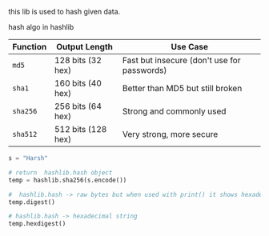 this lib is used to hash given data.

hash algo in hashlib

| Function | Output Length      | Use Case                                    |
| -------- | ------------------ | ------------------------------------------- |
| `md5`    | 128 bits (32 hex)  | Fast but insecure (don't use for passwords) |
| `sha1`   | 160 bits (40 hex)  | Better than MD5 but still broken            |
| `sha256` | 256 bits (64 hex)  | Strong and commonly used                    |
| `sha512` | 512 bits (128 hex) | Very strong, more secure                    |
```python
s = "Harsh"

# return  hashlib.hash object 
temp = hashlib.sha256(s.encode())

#  hashlib.hash -> raw bytes but when used with print() it shows hexadeciamal of 0/1 
temp.digest()

# hashlib.hash -> hexadecimal string 
temp.hexdigest()

```